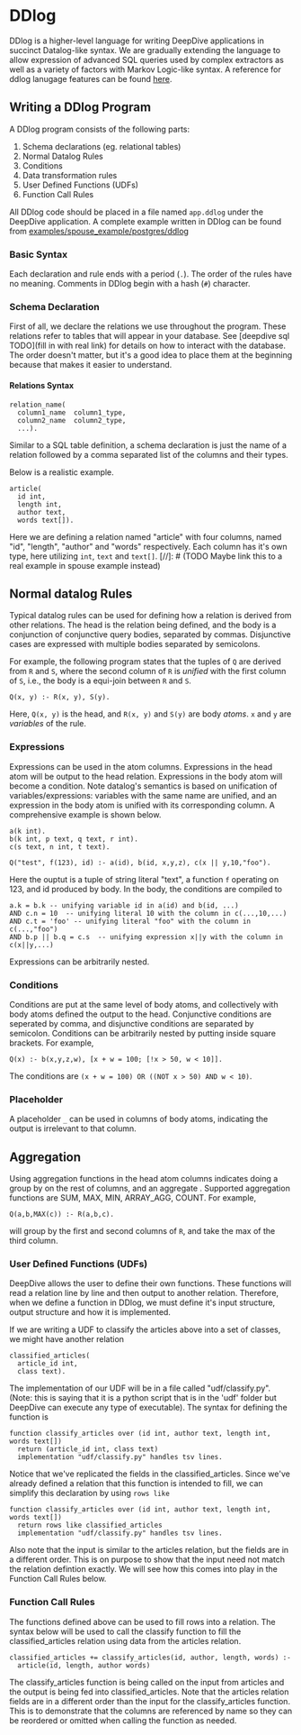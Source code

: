 
# DDlog

DDlog is a higher-level language for writing DeepDive applications in succinct Datalog-like syntax.
We are gradually extending the language to allow expression of advanced SQL queries used by complex extractors as well as a variety of factors with Markov Logic-like syntax.
A reference for ddlog lanugage features can be found [here](https://github.com/HazyResearch/ddlog/wiki/DDlog-Language-Features).

## Writing a DDlog Program

A DDlog program consists of the following parts:

1. Schema declarations (eg. relational tables)
2. Normal Datalog Rules
  1. Conditions
3. Data transformation rules
  1. User Defined Functions (UDFs)
  2. Function Call Rules


All DDlog code should be placed in a file named `app.ddlog` under the DeepDive application.
A complete example written in DDlog can be found from [examples/spouse_example/postgres/ddlog](https://github.com/HazyResearch/deepdive/blob/master/examples/spouse_example/postgres/ddlog)


### Basic Syntax

Each declaration and rule ends with a period (`.`).
The order of the rules have no meaning.
Comments in DDlog begin with a hash (`#`) character.

### Schema Declaration

First of all, we declare the relations we use throughout the program.  These relations refer to tables that will appear in your database.  See [deepdive sql TODO](fill in with real link) for details on how to interact with the database.
The order doesn't matter, but it's a good idea to place them at the beginning because that makes it easier to understand.

#### Relations Syntax
```
relation_name(
  column1_name  column1_type,
  column2_name  column2_type,
  ...).
```
Similar to a SQL table definition, a schema declaration is just the name of a relation followed by a comma separated list of the columns and their types.

Below is a realistic example.
```
article(
  id int,
  length int,
  author text,
  words text[]).
```
Here we are defining a relation named "article" with four columns, named "id", "length", "author" and "words" respectively. Each column has it's own type, here utilizing `int`, `text` and `text[]`.
[//]: # (TODO  Maybe link this to a real example in spouse example instead)

<!--
#### Variable Relations
We can declare a variable relation that we want DeepDive to predict the marginal probability for us.
The syntax is as follows.
```
relation_name?(column_name column_type)
```

An example would be.
```
has_spouse?(relation_id text)
```

Here we are defining a relation has_spouse which will be a table created in the database having the column "relation_id" but it will also have several other columns created by DeepDive for internal use.  Ultimately, the inferences that are generated by DeepDive will be stored in this relation.
-->

## Normal datalog Rules

Typical datalog rules can be used for defining how a relation is derived from
other relations.
The head is the relation being defined, and the body is a conjunction of conjunctive query bodies,
separated by commas.
Disjunctive cases are expressed with multiple bodies separated by semicolons.

For example, the following program states that the tuples of `Q` are derived
from `R` and `S`, where the second column of `R` is *unified* with the first column
of `S`, i.e., the body is a equi-join between `R` and `S`.
```
Q(x, y) :- R(x, y), S(y).
```
Here, `Q(x, y)` is the head, and `R(x, y)` and `S(y)` are body *atoms*. `x` and `y`
are *variables* of the rule.

### Expressions
Expressions can be used in the atom columns. Expressions in the head atom will be output
to the head relation. Expressions in the body atom will become a condition.
Note datalog's semantics is based on unification of variables/expressions:
variables with the same name are unified, and an expression in the body atom
is unified with its corresponding column. A comprehensive example is shown below.
```
a(k int).
b(k int, p text, q text, r int).
c(s text, n int, t text).

Q("test", f(123), id) :- a(id), b(id, x,y,z), c(x || y,10,"foo").
```
Here the ouptut is a tuple of string literal "text", a function `f` operating on 123,
and id produced by body.
In the body, the conditions are compiled to
```
a.k = b.k -- unifying variable id in a(id) and b(id, ...)
AND c.n = 10  -- unifying literal 10 with the column in c(...,10,...)
AND c.t = 'foo' -- unifying literal "foo" with the column in c(...,"foo")
AND b.p || b.q = c.s  -- unifying expression x||y with the column in c(x||y,...)
```
Expressions can be arbitrarily nested.

### Conditions
Conditions are put at the same level of body atoms, and collectively with body atoms
defined the output to the head. Conjunctive conditions are seperated by comma, and
disjunctive conditions are separated by semicolon. Conditions can be arbitrarily
nested by putting inside square brackets. For example,
```
Q(x) :- b(x,y,z,w), [x + w = 100; [!x > 50, w < 10]].
```
The conditions are `(x + w = 100) OR ((NOT x > 50) AND w < 10)`.

### Placeholder
A placeholder `_` can be used in columns of body atoms, indicating the output is
irrelevant to that column.

## Aggregation
Using aggregation functions in the head atom columns indicates doing a group by
on the rest of columns, and an aggregate .
Supported aggregation functions are SUM, MAX, MIN, ARRAY_AGG, COUNT.
For example,
```
Q(a,b,MAX(c)) :- R(a,b,c).
```
will group by the first and second columns of `R`, and take the max of the third column.


### User Defined Functions (UDFs)
DeepDive allows the user to define their own functions.  These functions will read a relation line by line and then output to another relation.  Therefore, when we define a function in DDlog, we must define it's input structure, output structure and how it is implemented.

If we are writing a UDF to classify the articles above into a set of classes, we might have another relation
```
classified_articles(
  article_id int,
  class text).
```

The implementation of our UDF will be in a file called "udf/classify.py".  (Note: this is saying that it is a python script that is in the 'udf' folder but DeepDive can execute any type of executable).  The syntax for defining the function is
```
function classify_articles over (id int, author text, length int, words text[])
  return (article_id int, class text)
  implementation "udf/classify.py" handles tsv lines.
```

Notice that we've replicated the fields in the classified_articles.  Since we've already defined a relation that this function is intended to fill, we can simplify this declaration by using `rows like`

```
function classify_articles over (id int, author text, length int, words text[])
  return rows like classified_articles
  implementation "udf/classify.py" handles tsv lines.
```

Also note that the input is similar to the articles relation, but the fields are in a different order.  This is on purpose to show that the input need not match the relation defintion exactly.  We will see how this comes into play in the Function Call Rules below.

### Function Call Rules
The functions defined above can be used to fill rows into a relation.  The syntax below will be used to call the classify function to fill the classified_articles relation using data from the articles relation.
```
classified_articles += classify_articles(id, author, length, words) :-
  article(id, length, author words)
```

The classify_articles function is being called on the input from articles and the output is being fed into classified_articles.  Note that the articles relation fields are in a different order than the input for the classify_articles function.  This is to demonstrate that the columns are referenced by name so they can be reordered or omitted when calling the function as needed.


